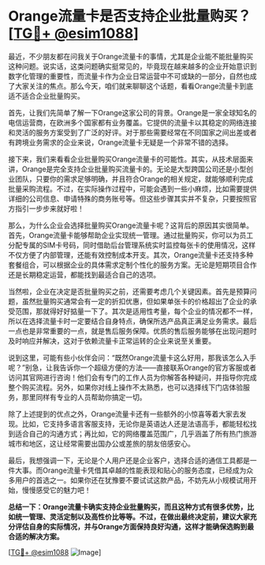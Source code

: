 # Orange流量卡是否支持企业批量购买？[[TG💪+ @esim1088](https://t.me/s/esim1088)]

最近，不少朋友都在问我关于Orange流量卡的事情，尤其是企业能不能批量购买这种问题。说实话，这类问题确实挺常见的，毕竟现在越来越多的企业开始意识到数字化管理的重要性，而流量卡作为企业日常运营中不可或缺的一部分，自然也成了大家关注的焦点。那么今天，咱们就来聊聊这个话题，看看Orange流量卡到底适不适合企业批量购买。

首先，让我们先简单了解一下Orange这家公司的背景。Orange是一家全球知名的电信运营商，在欧洲多个国家都有业务覆盖。它提供的流量卡以其稳定的网络连接和灵活的服务方案受到了广泛的好评。对于那些需要经常在不同国家之间出差或者有跨境业务需求的企业来说，Orange流量卡无疑是一个非常不错的选择。

接下来，我们来看看企业批量购买Orange流量卡的可能性。其实，从技术层面来讲，Orange是完全支持企业批量购买流量卡的。无论是大型跨国公司还是小型创业团队，只要你的需求足够明确，并且符合Orange的相关规定，就能够顺利完成批量采购流程。不过，在实际操作过程中，可能会遇到一些小麻烦，比如需要提供详细的公司信息、申请特殊的商务账号等。但这些步骤其实并不复杂，只要按照官方指引一步步来就好啦！

那么，为什么企业会选择批量购买Orange流量卡呢？这背后的原因其实很简单。首先，Orange流量卡能够帮助企业实现统一管理。通过批量购买，你可以为员工分配专属的SIM卡号码，同时借助后台管理系统实时监控每张卡的使用情况，这样不仅方便了内部管理，还能有效控制成本开支。其次，Orange流量卡还支持多种套餐组合，可以根据企业的具体需求定制个性化的服务方案。无论是短期项目合作还是长期稳定运营，都能找到最适合自己的选项。

当然啦，企业在决定是否批量购买之前，还需要考虑几个关键因素。首先是预算问题，虽然批量购买通常会有一定的折扣优惠，但如果单张卡的价格超出了企业的承受范围，那就得好好掂量一下了。其次是适用性考量，每个企业的情况都不一样，所以在选择流量卡时一定要结合自身特点，确保所选产品真正满足业务需求。最后一点也是非常重要的一点，就是售后服务保障。优质的售后服务能够在出现问题时及时响应并解决，这对于依赖流量卡正常运转的企业来说至关重要。

说到这里，可能有些小伙伴会问：“既然Orange流量卡这么好用，那我该怎么入手呢？”别急，让我告诉你一个超级方便的方法——直接联系Orange的官方客服或者访问其官网进行咨询！他们会有专门的工作人员为你解答各种疑问，并指导你完成整个购买流程。另外，如果你对线上操作不太熟悉，也可以选择线下门店体验服务，那里同样有专业的人员帮助你搞定一切。

除了上述提到的优点之外，Orange流量卡还有一些额外的小惊喜等着大家去发现。比如，它支持多语言客服支持，无论你是英语达人还是法语高手，都能轻松找到适合自己的沟通方式；再比如，它的网络覆盖范围广，几乎涵盖了所有热门旅游城市和地区，这让经常需要出国办公或差旅的朋友倍感安心。

最后，我想强调一下，无论是个人用户还是企业客户，选择合适的通信工具都是一件大事。而Orange流量卡凭借其卓越的性能表现和贴心的服务态度，已经成为众多用户的首选之一。如果你还在犹豫要不要试试这款产品，不妨先从小规模试用开始，慢慢感受它的魅力吧！

**总结一下：Orange流量卡确实支持企业批量购买，而且这种方式有很多优势，比如统一管理、灵活定制以及高性价比等等。不过，在做出最终决定前，建议大家充分评估自身的实际情况，并与Orange方面保持良好沟通，这样才能确保选购到最合适的解决方案。**

[[TG💪+ @esim1088](https://t.me/s/esim1088) ![Image](https://i.postimg.cc/4NQfJmqS/Snipaste-2025-05-13-00-14-12.png)]